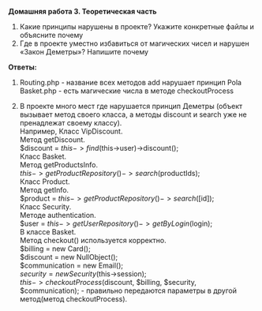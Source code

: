 **Домашняя работа 3. Теоретическая часть**
1. Какие принципы нарушены в проекте? Укажите конкретные файлы и объясните почему 
2. Где в проекте уместно избавиться от магических чисел и нарушен «Закон Деметры»? Напишите почему  

**Ответы:** 
1. Routing.php - название всех методов  add нарушает принцип Pola
Basket.php - есть магические числа в методе checkoutProcess

2. В проекте много мест где нарушается принцип Деметры (объект вызывает метод своего класса, а методы discount и search уже не пренадлежат своему классу).  
  Например, 
  Класс VipDiscount.  
  Метод getDiscount.  
  $discount = $this->find($this->user)->discount();  
  Класс Basket.  
  Метод getProductsInfo.  
  $this->getProductRepository()->search($productIds);  
  Класс Product.  
  Метод getInfo.  
  $product = $this->getProductRepository()->search([$id]);  
  Класс Security.  
  Методе authentication.  
  $user = $this->getUserRepository()->getByLogin($login);  
  В классе Basket.  
  Метод checkout() используется корректно.  
  $billing = new Card();  
  $discount = new NullObject();  
  $communication = new Email();  
  $security = new Security($this->session);  
  $this->checkoutProcess($discount, $billing, $security, $communication); - правильно передаются параметры в другой метод(метод checkoutProcess).  

